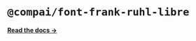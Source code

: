 # `@compai/font-frank-ruhl-libre`

[**Read the docs &rarr;**](https://components.ai/docs/typefaces/frank-ruhl-libre)
